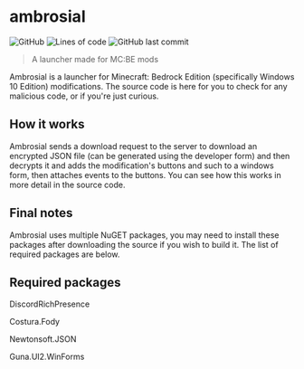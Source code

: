 # ambrosial
![GitHub](https://img.shields.io/github/license/disepi/ambrosial)
![Lines of code](https://img.shields.io/tokei/lines/github/disepi/ambrosial)
![GitHub last commit](https://img.shields.io/github/last-commit/disepi/ambrosial)
> A launcher made for MC:BE mods
> 
Ambrosial is a launcher for Minecraft: Bedrock Edition (specifically Windows 10 Edition) modifications. The source code is here for you to check for any malicious code, or if you're just curious.

## How it works
Ambrosial sends a download request to the server to download an encrypted JSON file (can be generated using the developer form) and then decrypts it and adds the modification's buttons and such to a windows form, then attaches events to the buttons. You can see how this works in more detail in the source code.

## Final notes
Ambrosial uses multiple NuGET packages, you may need to install these packages after downloading the source if you wish to build it. The list of required packages are below.

## Required packages
DiscordRichPresence

Costura.Fody

Newtonsoft.JSON

Guna.UI2.WinForms
